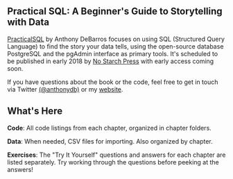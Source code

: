 ## Practical SQL: A Beginner's Guide to Storytelling with Data

[PracticalSQL](https://www.nostarch.com/practicalSQL) by Anthony DeBarros focuses on using SQL (Structured Query Language) to find the story your data tells, using the open-source database PostgreSQL and the pgAdmin interface as primary tools. It's scheduled to be published in early 2018 by [No Starch Press](https://www.nostarch.com) with early access coming soon.

If you have questions about the book or the code, feel free to get in touch via Twitter [(@anthonydb)](https://twitter.com/anthonydb) or my [website](http://www.anthonydebarros.com/contact/).

## What's Here

**Code**: All code listings from each chapter, organized in chapter folders.

**Data**: When needed, CSV files for importing. Also organized by chapter.

**Exercises**: The "Try It Yourself" questions and answers for each chapter are listed separately. Try working through the questions before peeking at the answers!


